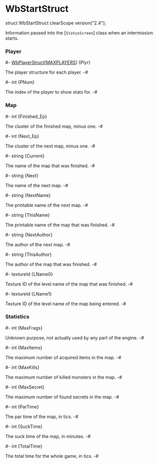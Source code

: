 # WbStartStruct

[MAXPLAYERS]: ../Globals.md#memb-MAXPLAYERS
[StatusScreen]: StatusScreen.md
[WbPlayerStruct]: WbPlayerStruct.md

<!-- api-declaration -->
struct WbStartStruct clearScope version("2.4");

<!-- api-definition -->
Information passed into the [`StatusScreen`] class when an intermission starts.

<!-- api-members -->
### Player

#-
[WbPlayerStruct]\[[MAXPLAYERS]\] {Plyr}

The player structure for each player.
-#

#-
int {PNum}

The index of the player to show stats for.
-#

### Map

#-
int {Finished_Ep}

The cluster of the finished map, minus one.
-#

#-
int {Next_Ep}

The cluster of the next map, minus one.
-#

#-
string {Current}

The name of the map that was finished.
-#

#-
string {Next}

The name of the next map.
-#

#-
string {NextName}

The printable name of the next map.
-#

#-
string {ThisName}

The printable name of the map that was finished.
-#

#-
string {NextAuthor}

The author of the next map.
-#

#-
string {ThisAuthor}

The author of the map that was finished.
-#

#-
textureId {LName0}

Texture ID of the level name of the map that was finished.
-#

#-
textureId {LName1}

Texture ID of the level name of the map being entered.
-#

### Statistics

#-
int {MaxFrags}

Unknown purpose, not actually used by any part of the engine.
-#

#-
int {MaxItems}

The maximum number of acquired items in the map.
-#

#-
int {MaxKills}

The maximum number of killed monsters in the map.
-#

#-
int {MaxSecret}

The maximum number of found secrets in the map.
-#

#-
int {ParTime}

The par time of the map, in tics.
-#

#-
int {SuckTime}

The suck time of the map, in minutes.
-#

#-
int {TotalTime}

The total time for the whole game, in tics.
-#

